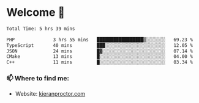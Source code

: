 # Welcome 🦘

<!--START_SECTION:waka-->

```txt
Total Time: 5 hrs 39 mins

PHP              3 hrs 55 mins   █████████████████▒░░░░░░░   69.23 %
TypeScript       40 mins         ███░░░░░░░░░░░░░░░░░░░░░░   12.05 %
JSON             24 mins         █▓░░░░░░░░░░░░░░░░░░░░░░░   07.14 %
CMake            13 mins         █░░░░░░░░░░░░░░░░░░░░░░░░   04.00 %
C++              11 mins         █░░░░░░░░░░░░░░░░░░░░░░░░   03.34 %
```

<!--END_SECTION:waka-->

### 📫 Where to find me:

-   Website: [kieranproctor.com](https://kieranproctor.com/)
